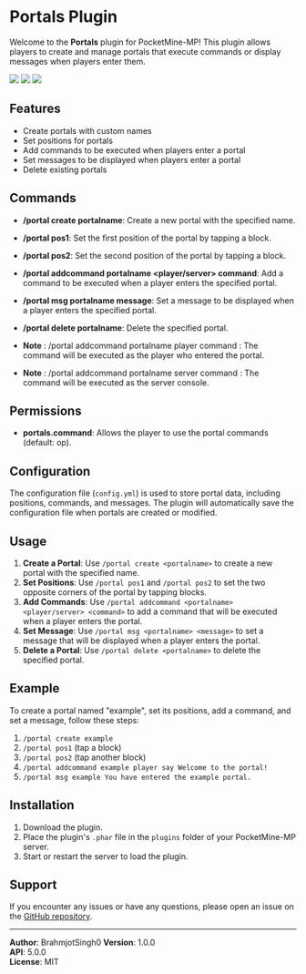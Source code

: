 # Portals Plugin

Welcome to the **Portals** plugin for PocketMine-MP! This plugin allows players to create and manage portals that execute commands or display messages when players enter them.

[![](https://poggit.pmmp.io/shield.state/Portals)](https://poggit.pmmp.io/p/Portals)
[![](https://poggit.pmmp.io/shield.dl.total/Portals)](https://poggit.pmmp.io/p/Portals)
[![](https://poggit.pmmp.io/shield.api/Portals)](https://poggit.pmmp.io/p/Portals)

## Features

- Create portals with custom names
- Set positions for portals
- Add commands to be executed when players enter a portal
- Set messages to be displayed when players enter a portal
- Delete existing portals

## Commands

- **/portal create portalname**: Create a new portal with the specified name.
- **/portal pos1**: Set the first position of the portal by tapping a block.
- **/portal pos2**: Set the second position of the portal by tapping a block.
- **/portal addcommand portalname <player/server> command**: Add a command to be executed when a player enters the specified portal.
- **/portal msg portalname message**: Set a message to be displayed when a player enters the specified portal.
- **/portal delete portalname**: Delete the specified portal.

- **Note** : /portal addcommand portalname player command : The command will be executed as the player who entered the portal.
- **Note** : /portal addcommand portalname server command : The command will be executed as the server console.
## Permissions

- **portals.command**: Allows the player to use the portal commands (default: op).

## Configuration

The configuration file (`config.yml`) is used to store portal data, including positions, commands, and messages. The plugin will automatically save the configuration file when portals are created or modified.

## Usage

1. **Create a Portal**: Use `/portal create <portalname>` to create a new portal with the specified name.
2. **Set Positions**: Use `/portal pos1` and `/portal pos2` to set the two opposite corners of the portal by tapping blocks.
3. **Add Commands**: Use `/portal addcommand <portalname> <player/server> <command>` to add a command that will be executed when a player enters the portal.
4. **Set Message**: Use `/portal msg <portalname> <message>` to set a message that will be displayed when a player enters the portal.
5. **Delete a Portal**: Use `/portal delete <portalname>` to delete the specified portal.

## Example

To create a portal named "example", set its positions, add a command, and set a message, follow these steps:

1. `/portal create example`
2. `/portal pos1` (tap a block)
3. `/portal pos2` (tap another block)
4. `/portal addcommand example player say Welcome to the portal!`
5. `/portal msg example You have entered the example portal.`

## Installation

1. Download the plugin.
2. Place the plugin's `.phar` file in the `plugins` folder of your PocketMine-MP server.
3. Start or restart the server to load the plugin.

## Support

If you encounter any issues or have any questions, please open an issue on the [GitHub repository](https://github.com/BrahmjotSingh0/Portals).

---

**Author**: BrahmjotSingh0
**Version**: 1.0.0  
**API**: 5.0.0  
**License**: MIT
